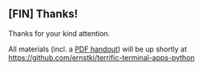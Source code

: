 ## [FIN] Thanks!


Thanks for your kind attention.


All materials (incl. a [PDF handout][pdf]) will be up shortly at
<https://github.com/ernstki/terrific-terminal-apps-python>


[pdf]: https://github.com/ernstki/perfect-perl-clis/blob/master/slides.pdf
